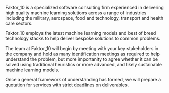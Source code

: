 Faktor_10 is a specialized software consulting firm experienced in delivering high quality machine learning 
solutions across a range of industries including the military, aerospace, food and technology, transport and health care sectors.

Faktor_10 employs the latest machine learning models and best of breed technology stacks to help deliver bespoke solutions to common problems.

The team at Faktor_10 will begin by meeting with your key stakeholders in the company and hold as many identification meetings as required to help understand
the problem, but more importanlty to agree whether it can be solved using traditional heuristics or more advanced, and likely sustainable machine learning models.

Once a general framework of understanding has formed, we will prepare a quotation for services with strict deadlines on deliverables.

